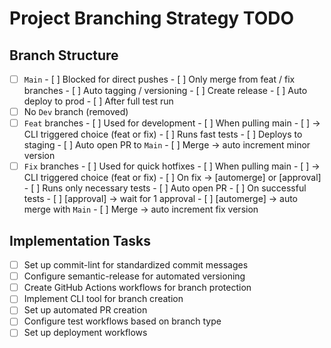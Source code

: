 # Project Branching Strategy TODO

## Branch Structure
- [ ] `Main`
      - [ ] Blocked for direct pushes
      - [ ] Only merge from feat / fix branches
      - [ ] Auto tagging / versioning
      - [ ] Create release
      - [ ] Auto deploy to prod
      - [ ] After full test run
- [ ] No `Dev` branch (removed)
- [ ] `Feat` branches
      - [ ] Used for development
      - [ ] When pulling main
            - [ ] → CLI triggered choice (feat or fix)
      - [ ] Runs fast tests
      - [ ] Deploys to staging
      - [ ] Auto open PR to `Main`
      - [ ] Merge → auto increment minor version
- [ ] `Fix` branches
      - [ ] Used for quick hotfixes
      - [ ] When pulling main
            - [ ] → CLI triggered choice (feat or fix)
            - [ ] On fix → [automerge] or [approval]
      - [ ] Runs only necessary tests
      - [ ] Auto open PR
      - [ ] On successful tests
            - [ ] [approval] → wait for 1 approval
            - [ ] [automerge] → auto merge with `Main`
      - [ ] Merge → auto increment fix version

## Implementation Tasks
- [ ] Set up commit-lint for standardized commit messages
- [ ] Configure semantic-release for automated versioning
- [ ] Create GitHub Actions workflows for branch protection
- [ ] Implement CLI tool for branch creation
- [ ] Set up automated PR creation
- [ ] Configure test workflows based on branch type
- [ ] Set up deployment workflows
